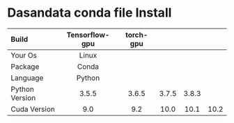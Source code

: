# Dasandata conda file Install


| Build           | Tensorflow-gpu  | torch-gpu                          ||||
| :-----          | :-----:         | :-----: | :-----: | :-----: | :-----: |
| Your Os         | Linux                                                   |
| Package         | Conda                                                   |
| Language        | Python                                                  |
| Python Version  | 3.5.5           | 3.6.5   |  3.7.5  |  3.8.3  |
| Cuda Version    | 9.0             |  9.2    | 10.0    | 10.1    | 10.2    |
